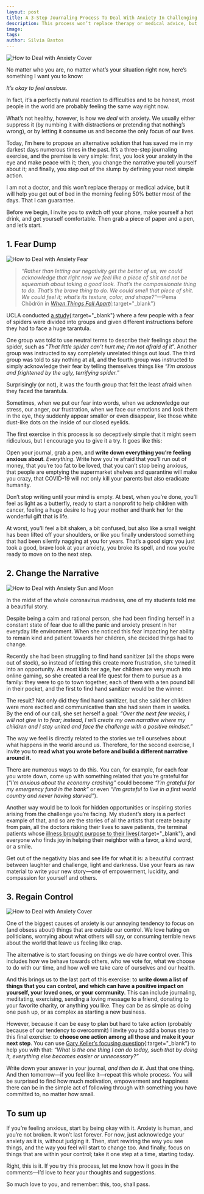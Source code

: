 ```yaml
---
layout: post
title: A 3-Step Journaling Process To Deal With Anxiety In Challenging Times
description: This process won’t replace therapy or medical advice, but it will help you get out of bed in the morning feeling 50% better most of the days. Guaranteed.
image: 
tags:
author: Silvia Bastos
---
```


![How to Deal with Anxiety Cover](/assets/how-to-deal-with-anxiety-cover.png)

No matter who you are, no matter what’s your situation right now, here’s something I want you to know:

_It’s okay to feel anxious._

In fact, it’s a perfectly natural reaction to difficulties and to be honest, most people in the world are probably feeling the same way right now.

What’s not healthy, however, is how we _deal_ with anxiety. We usually either suppress it (by numbing it with distractions or pretending that nothing’s wrong), or by letting it consume us and become the only focus of our lives.

Today, I’m here to propose an alternative solution that has saved me in my darkest days numerous times in the past. It’s a three-step journaling exercise, and the premise is very simple: first, you look your anxiety in the eye and make peace with it; then, you change the narrative you tell yourself about it; and finally, you step out of the slump by defining your next simple action.

I am not a doctor, and this won’t replace therapy or medical advice, but it will help you get out of bed in the morning feeling 50% better most of the days. That I can guarantee.

Before we begin, I invite you to switch off your phone, make yourself a hot drink, and get yourself comfortable. Then grab a piece of paper and a pen, and let’s start.

## 1. Fear Dump

![How to Deal with Anxiety Fear](/assets/how-to-deal-with-anxiety-fear.png)

> _“Rather than letting our negativity get the better of us, we could acknowledge that right now we feel like a piece of shit and not be squeamish about taking a good look. That’s the compassionate thing to do. That’s the brave thing to do. We could smell that piece of shit. We could feel it; what’s its texture, color, and shape?”_—Pema Chödrön in [_When Things Fall Apart_](https://amzn.to/2J20nqB){:target="_blank"}

UCLA conducted [a study](https://www.scn.ucla.edu/pdf/SpidersAL-RedOrbit.pdf){:target="_blank"} where a few people with a fear of spiders were divided into groups and given different instructions before they had to face a huge tarantula. 

One group was told to use neutral terms to describe their feelings about the spider, such as “_That little spider can’t hurt me; I’m not afraid of it_”. Another group was instructed to say completely unrelated things out loud. The third group was told to say nothing at all, and the fourth group was instructed to simply acknowledge their fear by telling themselves things like _“I’m anxious and frightened by the ugly, terrifying spider._” 

Surprisingly (or not), it was the fourth group that felt the least afraid when they faced the tarantula.

Sometimes, when we put our fear into words, when we acknowledge our stress, our anger, our frustration, when we face our emotions and look them in the eye, they suddenly appear smaller or even disappear, like those white dust-like dots on the inside of our closed eyelids.

The first exercise in this process is so deceptively simple that it might seem ridiculous, but I encourage you to give it a try. It goes like this:

Open your journal, grab a pen, and **write down everything you’re feeling anxious about**. _Everything_. Write how you’re afraid that you’ll run out of money, that you’re too fat to be loved, that you can’t stop being anxious, that people are emptying the supermarket shelves and quarantine will make you crazy, that COVID-19 will not only kill your parents but also eradicate humanity. 

Don’t stop writing until your mind is empty. At best, when you’re done, you’ll feel as light as a butterfly, ready to start a nonprofit to help children with cancer, feeling a huge desire to hug your mother and thank her for the wonderful gift that is life. 

At worst, you’ll feel a bit shaken, a bit confused, but also like a small weight has been lifted off your shoulders, or like you finally understood something that had been silently nagging at you for years. That’s a good sign: you just took a good, brave look at your anxiety, you broke its spell, and now you’re ready to move on to the next step.

## 2. Change the Narrative

![How to Deal with Anxiety Sun and Moon](/assets/how-to-deal-with-anxiety-sun-moon.png)

In the midst of the whole coronavirus madness, one of my students told me a beautiful story.

Despite being a calm and rational person, she had been finding herself in a constant state of fear due to all the panic and anxiety present in her everyday life environment. When she noticed this fear impacting her ability to remain kind and patient towards her children, she decided things had to change.

Recently she had been struggling to find hand sanitizer (all the shops were out of stock), so instead of letting this create more frustration, she turned it into an opportunity. As most kids her age, her children are very much into online gaming, so she created a real life quest for them to pursue as a family: they were to go to town together, each of them with a ten pound bill in their pocket, and the first to find hand sanitizer would be the winner. 

The result? Not only did they find hand sanitizer, but she said her children were more excited and communicative than she had seen them in weeks. By the end of our call, she set herself a goal: _“Over the next few weeks, I will not give in to fear; instead, I will create my own narrative where my children and I stay united and face the challenge with a positive mindset.”_

The way we feel is directly related to the stories we tell ourselves about what happens in the world around us. Therefore, for the second exercise, I invite you to **read what you wrote before and build a different narrative around it.**

There are numerous ways to do this. You can, for example, for each fear you wrote down, come up with something related that you’re grateful for (_“I’m anxious about the economy crashing”_ could become _“I’m grateful for my emergency fund in the bank”_ or even _“I’m grateful to live in a first world country and never having starved”_).

Another way would be to look for hidden opportunities or inspiring stories arising from the challenge you’re facing. My student’s story is a perfect example of that, and so are the stories of all the artists that create beauty from pain, all the doctors risking their lives to save patients, the terminal patients whose [illness brought purpose to their lives](https://www.youtube.com/watch?v=jfqtOTwUcKE){:target="_blank"}, and everyone who finds joy in helping their neighbor with a favor, a kind word, or a smile.

Get out of the negativity bias and see life for what it is: a beautiful contrast between laughter and challenge, light and darkness. Use your fears as raw material to write your new story—one of empowerment, lucidity, and compassion for yourself and others.

## 3. Regain Control

![How to Deal with Anxiety Cover](/assets/how-to-deal-with-anxiety-heart.png)

One of the biggest causes of anxiety is our annoying tendency to focus on (and obsess about) things that are outside our control. We love hating on politicians, worrying about what others will say, or consuming terrible news about the world that leave us feeling like crap.

The alternative is to start focusing on things we _do_ have control over. This includes how we behave towards others, who we vote for, what we choose to do with our time, and how well we take care of ourselves and our health.

And this brings us to the last part of this exercise: to **write down a list of things that you can control, and which can have a positive impact on yourself, your loved ones, or your community**. This can include journaling, meditating, exercising, sending a loving message to a friend, donating to your favorite charity, or anything you like. They can be as simple as doing one push up, or as complex as starting a new business.

However, because it can be easy to plan but hard to take action (probably because of our tendency to overcommit) I invite you to add a bonus step to this final exercise: to **choose one action among all those and make it your next step**. You can use [Gary Keller’s focusing question](https://amzn.to/39XNBWw){:target="_blank"} to help you with that: _“What is the one thing I can do today, such that by doing it, everything else becomes easier or unnecessary?”_

Write down your answer in your journal, _and then do it_. Just that one thing. And then tomorrow—if you feel like it—repeat this whole process. You will be surprised to find how much motivation, empowerment and happiness there can be in the simple act of following through with something you have committed to, no matter how small.

## To sum up

If you’re feeling anxious, start by being okay with it. Anxiety is human, and you’re not broken. It won’t last forever. For now, just acknowledge your anxiety as it is, without judging it. Then, start rewiring the way you see things, and the way you feel will start to change too. And finally, focus on things that are within your control; take it one step at a time, starting today.

Right, this is it. If you try this process, let me know how it goes in the comments—I’d love to hear your thoughts and suggestions.

So much love to you, and remember: this, too, shall pass.

<!-- Add: journaling for anxiety worksheet -->